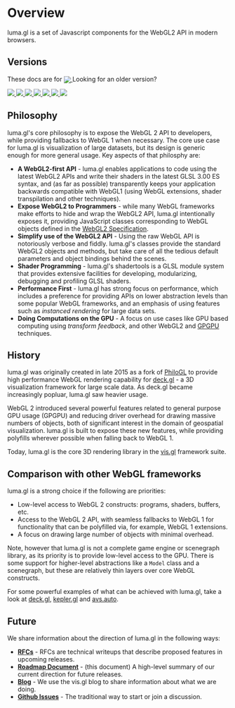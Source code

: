 # Overview

luma.gl is a set of Javascript components for the WebGL2 API in modern browsers.


## Versions

These docs are for
<a href="https://github.com/uber/luma.gl/blob/7.0-release/docs">
  <img style="margin-bottom: -4px" src="https://img.shields.io/badge/luma.gl-v7.0-brightgreen.svg?style=flat-square" />
</a> Looking for an older version?

<a href="https://github.com/uber/luma.gl/blob/6.3-release/docs">
  <img src="https://img.shields.io/badge/v-6.3-green.svg?style=flat-square" />
</a>
<a href="https://github.com/uber/luma.gl/blob/6.2-release/docs">
  <img src="https://img.shields.io/badge/v-6.2-green.svg?style=flat-square" />
</a>
<a href="https://github.com/uber/luma.gl/blob/6.1-release/docs">
  <img src="https://img.shields.io/badge/v-6.1-green.svg?style=flat-square" />
</a>
<a href="https://github.com/uber/luma.gl/blob/6.0-release/docs">
  <img src="https://img.shields.io/badge/v-6.0-green.svg?style=flat-square" />
</a>
<a href="https://github.com/uber/luma.gl/blob/5.0-release/docs">
  <img src="https://img.shields.io/badge/v-5.0-green.svg?style=flat-square" />
</a>
<a href="https://github.com/uber/luma.gl/blob/4.0-release/docs">
  <img src="https://img.shields.io/badge/v-4.0-green.svg?style=flat-square" />
</a>
<a href="https://github.com/uber/luma.gl/tree/3.0-release/docs">
  <img src="https://img.shields.io/badge/v-3.0-green.svg?style=flat-square" />
</a>



## Philosophy

luma.gl's core philosophy is to expose the WebGL 2 API to developers, while providing fallbacks to WebGL 1 when necessary. The core use case for luma.gl is visualization of large datasets, but its design is generic enough for more general usage. Key aspects of that philosphy are:

- **A WebGL2-first API** - luma.gl enables applications to code using the latest WebGL2 APIs and write their shaders in the latest GLSL 3.00 ES syntax, and (as far as possible) transparently keeps your application backwards compatible with WebGL1 (using WebGL extensions, shader transpilation and other techniques).
- **Expose WebGL2 to Programmers** - while many WebGL frameworks make efforts to hide and wrap the WebGL2 API, luma.gl intentionally exposes it, providing JavaScript classes corresponding to WebGL objects defined in the [WebGL2 Specification](https://www.khronos.org/registry/webgl/specs/latest/2.0/).
- **Simplify use of the WebGL2 API** - Using the raw WebGL API is notoriously verbose and fiddly. luma.gl's classes provide the standard WebGL2 objects and methods, but take care of all the tedious default parameters and object bindings behind the scenes.
- **Shader Programming** - luma.gl's shadertools is a GLSL module system that provides extensive facilities for developing, modularizing, debugging and profiling GLSL shaders.
- **Performance First** - luma.gl has strong focus on performance, which includes a preference for providing APIs on lower abstraction levels than some popular WebGL frameworks, and an emphasis of using features such as *instanced rendering* for large data sets.
- **Doing Computations on the GPU** - A focus on use cases like GPU based computing using *transform feedback*, and other WebGL2 and [GPGPU](https://en.wikipedia.org/wiki/General-purpose_computing_on_graphics_processing_units) techniques.


## History

luma.gl was originally created in late 2015 as a fork of [PhiloGL](https://github.com/philogb/philogl) to provide high performance WebGL rendering capability for [deck.gl](https://github.com/uber/deck.gl) - a 3D visualization framework for large scale data. As deck.gl became increasingly popluar, luma.gl saw heavier usage.

WebGL 2 introduced several powerful features related to general purpose GPU usage (GPGPU) and reducing driver overhead for drawing massive numbers of objects, both of significant interest in the domain of geospatial visualization. luma.gl is built to expose these new features, while providing polyfills wherever possible when falling back to WebGL 1.

Today, luma.gl is the core 3D rendering library in the [vis.gl](http://vis.gl/) framework suite.


## Comparison with other WebGL frameworks

luma.gl is a strong choice if the following are priorities:
 * Low-level access to WebGL 2 constructs: programs, shaders, buffers, etc.
 * Access to the WebGL 2 API, with seamless fallbacks to WebGL 1 for functionality that can be polyfilled via, for example, WebGL 1 extensions.
 * A focus on drawing large number of objects with minimal overhead.

Note, however that luma.gl is not a complete game engine or scenegraph library, as its priority is to provide low-level access to the GPU. There is some support for higher-level abstractions like a `Model` class and a scenegraph, but these are relatively thin layers over core WebGL constructs.

For some powerful examples of what can be achieved with luma.gl, take a look at [deck.gl](http://deck.gl/#/), [kepler.gl](https://kepler.gl/) and [avs.auto](https://avs.auto/#/).


## Future

We share information about the direction of luma.gl in the following ways:

* **[RFCs](https://github.com/uber/luma.gl/tree/7.0-release/dev-docs/RFCs)** - RFCs are technical writeups that describe proposed features in upcoming releases.
* **[Roadmap Document](https://luma.gl/#/documentation/overview/roadmap)** - (this document) A high-level summary of our current direction for future releases.
* **[Blog](https://medium.com/@vis.gl)** - We use the vis.gl blog to share information about what we are doing.
* **[Github Issues](https://github.com/uber/luma.gl/issues)** - The traditional way to start or join a discussion.
